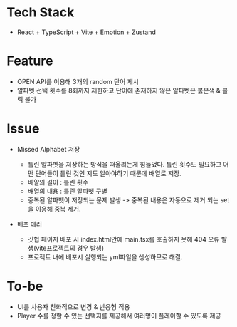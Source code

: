 # Tech Stack

- React + TypeScript + Vite + Emotion + Zustand

# Feature

- OPEN API를 이용해 3개의 random 단어 제시
- 알파벳 선택 횟수를 8회까지 제한하고 단어에 존재하지 않은 알파벳은 붉은색 & 클릭 불가

# Issue

- Missed Alphabet 저장

  - 틀린 알파벳을 저장하는 방식을 떠올리는게 힘들었다. 틀린 횟수도 필요하고 어떤 단어들이 틀린 것인 지도 알아야하기 때문에 배열로 저장.
  - 배얄의 길이 : 틀린 횟수
  - 배열의 내용 : 틀린 알파벳 구별
  - 중복된 알파벳이 저장되는 문제 발생 -> 중복된 내용은 자동으로 제거 되는 set을 이용해 중복 제거.

- 배포 에러
  - 깃헙 페이지 배포 시 index.html안에 main.tsx를 호출하지 못해 404 오류 발생(vite프로젝트의 경우 발생)
  - 프로젝트 내에 배포시 실행되는 yml파일을 생성하므로 해결.

# To-be

- UI를 사용자 친화적으로 변경 & 반응형 적용
- Player 수를 정할 수 있는 선택지를 제공해서 여러명이 플레이할 수 있도록 제공
